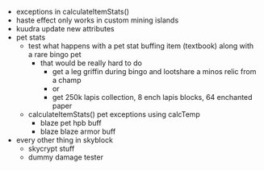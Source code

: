 - exceptions in calculateItemStats()
- haste effect only works in custom mining islands
- kuudra update new attributes
- pet stats
    - test what happens with a pet stat buffing item (textbook) along with a rare bingo pet
        - that would be really hard to do
            - get a leg griffin during bingo and lootshare a minos relic from a champ
            - or
            - get 250k lapis collection, 8 ench lapis blocks, 64 enchanted paper
    - calculateItemStats() pet exceptions using calcTemp
        - blaze pet hpb buff
        - blaze blaze armor buff
- every other thing in skyblock
    - skycrypt stuff
    - dummy damage tester